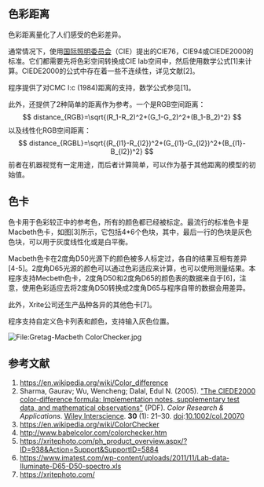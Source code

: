 ## 色彩距离

色彩距离量化了人们感受的色彩差异。

通常情况下，使用[国际照明委员会](https://en.wikipedia.org/wiki/International_Commission_on_Illumination)（CIE）提出的CIE76，CIE94或CIEDE2000的标准。它们都需要先将色彩空间转换成CIE lab空间中，然后使用数学公式[1]来计算。CIEDE2000的公式中存在着一些不连续性，详见文献[2]。

程序提供了对CMC l:c (1984)距离的支持，数学公式参见[1]。

此外，还提供了2种简单的距离作为参考。一个是RGB空间距离：
$$
distance_{RGB}=\sqrt{(R_1-R_2)^2+(G_1-G_2)^2+(B_1-B_2)^2}
$$
以及线性化RGB空间距离：
$$
distance_{RGBL}=\sqrt{(R_{l1}-R_{l2})^2+(G_{l1}-G_{l2})^2+(B_{l1}-B_{l2})^2}
$$
前者在机器视觉有一定用途，而后者计算简单，可以作为基于其他距离的模型的初始值。

## 色卡

色卡用于色彩较正中的参考色，所有的颜色都已经被标定。最流行的标准色卡是Macbeth色卡，如图[3]所示，它包括4*6个色块，其中，最后一行的色块是灰色色块，可以用于灰度线性化或是白平衡。

Macbeth色卡在2度角D50光源下的颜色被多人标定过，各自的结果互相有差异[4-5]。2度角D65光源的颜色可以通过色彩适应来计算，也可以使用测量结果。本程序支持Mecbeth色卡，2度角D50和2度角D65的颜色表的数据来自于[6]，注意，使用色彩适应去将2度角D50转换成2度角D65与程序自带的数据会用差异。

此外，Xrite公司还生产品种各异的其他色卡[7]。

程序支持自定义色卡列表和颜色，支持输入灰色位置。

![File:Gretag-Macbeth ColorChecker.jpg](https://upload.wikimedia.org/wikipedia/commons/a/ad/Gretag-Macbeth_ColorChecker.jpg)



## 参考文献

1. https://en.wikipedia.org/wiki/Color_difference
2. Sharma, Gaurav; Wu, Wencheng; Dalal, Edul N. (2005). ["The CIEDE2000 color-difference formula: Implementation notes, supplementary test data, and mathematical observations"](http://www.ece.rochester.edu/~gsharma/ciede2000/ciede2000noteCRNA.pdf) (PDF). *Color Research & Applications*. [Wiley Interscience](https://en.wikipedia.org/wiki/Wiley_Interscience). **30** (1): 21–30. [doi](https://en.wikipedia.org/wiki/Doi_(identifier)):[10.1002/col.20070](https://doi.org/10.1002%2Fcol.20070)
3. https://en.wikipedia.org/wiki/ColorChecker
4. http://www.babelcolor.com/colorchecker.htm
5. https://xritephoto.com/ph_product_overview.aspx/?ID=938&Action=Support&SupportID=5884
6. https://www.imatest.com/wp-content/uploads/2011/11/Lab-data-Iluminate-D65-D50-spectro.xls
7. https://xritephoto.com/